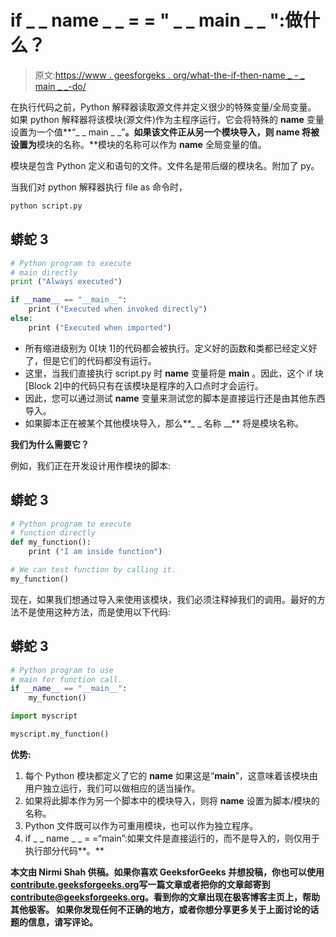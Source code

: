 # if _ _ name _ _ = = " _ _ main _ _ ":做什么？

> 原文:[https://www . geesforgeks . org/what-the-if-then-name _ _-_ _ main _ _-do/](https://www.geeksforgeeks.org/what-does-the-if-__name__-__main__-do/)

在执行代码之前，Python 解释器读取源文件并定义很少的特殊变量/全局变量。
如果 python 解释器将该模块(源文件)作为主程序运行，它会将特殊的 __name__ 变量设置为一个值**“_ _ main _ _”**。如果该文件正从另一个模块导入，则 __name__ 将被设置为**模块的名称。**模块的名称可以作为 __name__ 全局变量的值。

模块是包含 Python 定义和语句的文件。文件名是带后缀的模块名。附加了 py。

当我们对 python 解释器执行 file as 命令时，

```py
python script.py
```

## 蟒蛇 3

```py
# Python program to execute
# main directly
print ("Always executed")

if __name__ == "__main__":
    print ("Executed when invoked directly")
else:
    print ("Executed when imported")
```

*   所有缩进级别为 0[块 1]的代码都会被执行。定义好的函数和类都已经定义好了，但是它们的代码都没有运行。
*   这里，当我们直接执行 script.py 时 __name__ 变量将是 **__main__** 。因此，这个 if 块[Block 2]中的代码只有在该模块是程序的入口点时才会运行。
*   因此，您可以通过测试 __name__ 变量来测试您的脚本是直接运行还是由其他东西导入。
*   如果脚本正在被某个其他模块导入，那么**_ _ 名称 __** 将是模块名称。

**我们为什么需要它？**

例如，我们正在开发设计用作模块的脚本:

## 蟒蛇 3

```py
# Python program to execute
# function directly
def my_function():
    print ("I am inside function")

# We can test function by calling it.
my_function()
```

现在，如果我们想通过导入来使用该模块，我们必须注释掉我们的调用。最好的方法不是使用这种方法，而是使用以下代码:

## 蟒蛇 3

```py
# Python program to use
# main for function call.
if __name__ == "__main__":
    my_function()

import myscript

myscript.my_function()
```

**优势:**

1.  每个 Python 模块都定义了它的 __name__ 如果这是“__main__”，这意味着该模块由用户独立运行，我们可以做相应的适当操作。
2.  如果将此脚本作为另一个脚本中的模块导入，则将 __name__ 设置为脚本/模块的名称。
3.  Python 文件既可以作为可重用模块，也可以作为独立程序。
4.  if _ _ name _ _ = =“main”:如果文件是直接运行的，而不是导入的，则仅用于执行部分代码**。**

**本文由 **Nirmi Shah** 供稿。如果你喜欢 GeeksforGeeks 并想投稿，你也可以使用[contribute.geeksforgeeks.org](http://www.contribute.geeksforgeeks.org)写一篇文章或者把你的文章邮寄到 contribute@geeksforgeeks.org。看到你的文章出现在极客博客主页上，帮助其他极客。
如果你发现任何不正确的地方，或者你想分享更多关于上面讨论的话题的信息，请写评论。**